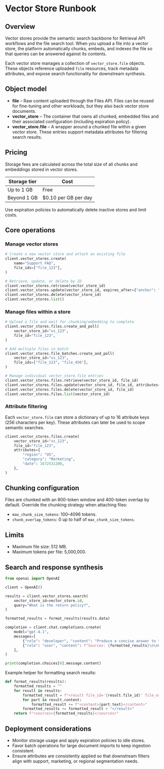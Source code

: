 # Vector Store Runbook

## Overview
Vector stores provide the semantic search backbone for Retrieval API workflows and the file search tool. When you upload a file into a vector store, the platform automatically chunks, embeds, and indexes the file so that queries can be answered against its contents.

Each vector store manages a collection of `vector_store.file` objects. These objects reference uploaded `file` resources, track metadata attributes, and expose search functionality for downstream synthesis.

## Object model
- **file** – Raw content uploaded through the Files API. Files can be reused for fine-tuning and other workloads, but they also back vector store documents.
- **vector_store** – The container that owns all chunked, embedded files and their associated configuration (including expiration policy).
- **vector_store.file** – A wrapper around a chunked file within a given vector store. These entries support metadata attributes for filtering search results.

## Pricing
Storage fees are calculated across the total size of all chunks and embeddings stored in vector stores.

| Storage tier | Cost |
| --- | --- |
| Up to 1 GB | Free |
| Beyond 1 GB | $0.10 per GB per day |

Use expiration policies to automatically delete inactive stores and limit costs.

## Core operations

### Manage vector stores
```python
# Create a new vector store and attach an existing file
client.vector_stores.create(
    name="Support FAQ",
    file_ids=["file_123"],
)

# Retrieve, update, or delete by ID
client.vector_stores.retrieve(vector_store_id)
client.vector_stores.update(vector_store_id, expires_after={"anchor": "last_active_at", "days": 7})
client.vector_stores.delete(vector_store_id)
client.vector_stores.list()
```

### Manage files within a store
```python
# Upload a file and wait for chunking/embedding to complete
client.vector_stores.files.create_and_poll(
    vector_store_id="vs_123",
    file_id="file_123",
)

# Add multiple files in batch
client.vector_stores.file_batches.create_and_poll(
    vector_store_id="vs_123",
    file_ids=["file_123", "file_456"],
)

# Manage individual vector_store.file entries
client.vector_stores.files.retrieve(vector_store_id, file_id)
client.vector_stores.files.update(vector_store_id, file_id, attributes={"region": "US"})
client.vector_stores.files.delete(vector_store_id, file_id)
client.vector_stores.files.list(vector_store_id)
```

### Attribute filtering
Each `vector_store.file` can store a dictionary of up to 16 attribute keys (256 characters per key). These attributes can later be used to scope semantic searches.

```python
client.vector_stores.files.create(
    vector_store_id="vs_123",
    file_id="file_123",
    attributes={
        "region": "US",
        "category": "Marketing",
        "date": 1672531200,
    },
)
```

## Chunking configuration
Files are chunked with an 800-token window and 400-token overlap by default. Override the chunking strategy when attaching files:

- `max_chunk_size_tokens`: 100–4096 tokens.
- `chunk_overlap_tokens`: 0 up to half of `max_chunk_size_tokens`.

## Limits
- Maximum file size: 512 MB.
- Maximum tokens per file: 5,000,000.

## Search and response synthesis
```python
from openai import OpenAI

client = OpenAI()

results = client.vector_stores.search(
    vector_store_id=vector_store.id,
    query="What is the return policy?",
)

formatted_results = format_results(results.data)

completion = client.chat.completions.create(
    model="gpt-4.1",
    messages=[
        {"role": "developer", "content": "Produce a concise answer to the query based on the provided sources."},
        {"role": "user", "content": f"Sources: {formatted_results}\n\nQuery: 'What is the return policy?'"},
    ],
)

print(completion.choices[0].message.content)
```

Example helper for formatting search results:

```python
def format_results(results):
    formatted_results = ""
    for result in results:
        formatted_result = f"<result file_id='{result.file_id}' file_name='{result.file_name}'>"
        for part in result.content:
            formatted_result += f"<content>{part.text}</content>"
        formatted_results += formatted_result + "</result>"
    return f"<sources>{formatted_results}</sources>"
```

## Deployment considerations
- Monitor storage usage and apply expiration policies to idle stores.
- Favor batch operations for large document imports to keep ingestion consistent.
- Ensure attributes are consistently applied so that downstream filters align with support, marketing, or regional segmentation needs.

